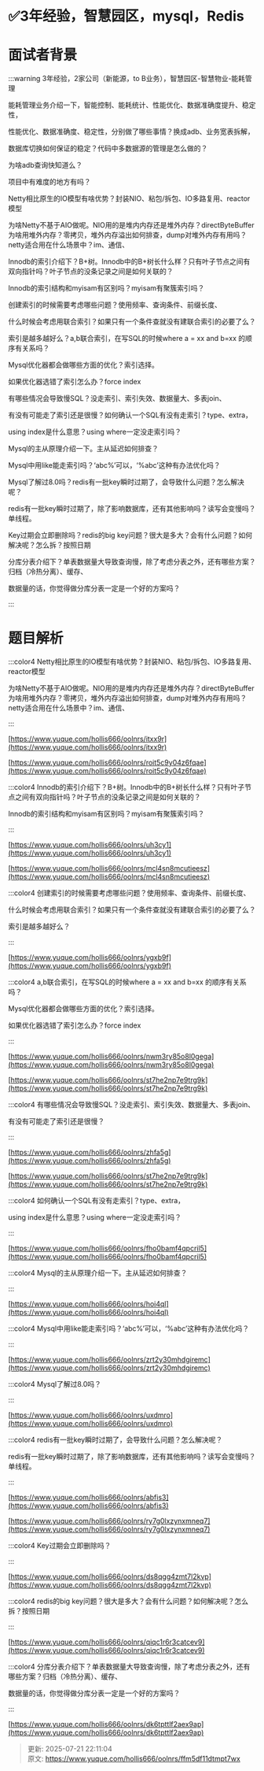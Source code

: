 # ✅3年经验，智慧园区，mysql，Redis

# 面试者背景


:::warning
3年经验，2家公司（新能源，to B业务），智慧园区-智慧物业-能耗管理

能耗管理业务介绍一下，智能控制、能耗统计、性能优化、数据准确度提升、稳定性，

性能优化、数据准确度、稳定性，分别做了哪些事情？换成adb、业务宽表拆解，

数据库切换如何保证的稳定？代码中多数据源的管理是怎么做的？

为啥adb查询快知道么？

项目中有难度的地方有吗？

Netty相比原生的IO模型有啥优势？封装NIO、粘包/拆包、IO多路复用、reactor模型

为啥Netty不基于AIO做呢。NIO用的是堆内内存还是堆外内存？directByteBuffer为啥用堆外内存？零拷贝，堆外内存溢出如何排查，dump对堆外内存有用吗？netty适合用在什么场景中？im、通信、

Innodb的索引介绍下？B+树。Innodb中的B+树长什么样？只有叶子节点之间有双向指针吗？叶子节点的没条记录之间是如何关联的？

Innodb的索引结构和myisam有区别吗？myisam有聚簇索引吗？

创建索引的时候需要考虑哪些问题？使用频率、查询条件、前缀长度、

什么时候会考虑用联合索引？如果只有一个条件查就没有建联合索引的必要了么？

索引是越多越好么？a,b联合索引，在写SQL的时候where a = xx and b=xx 的顺序有关系吗？

Mysql优化器都会做哪些方面的优化？索引选择。

如果优化器选错了索引怎么办？force index

有哪些情况会导致慢SQL？没走索引、索引失效、数据量大、多表join、

有没有可能走了索引还是很慢？如何确认一个SQL有没有走索引？type、extra，

using index是什么意思？using where一定没走索引吗？

Mysql的主从原理介绍一下。主从延迟如何排查？

Mysql中用like能走索引吗？‘abc%’可以，‘%abc’这种有办法优化吗？

Mysql了解过8.0吗？redis有一批key瞬时过期了，会导致什么问题？怎么解决呢？

redis有一批key瞬时过期了，除了影响数据库，还有其他影响吗？读写会变慢吗？单线程。

Key过期会立即删除吗？redis的big key问题？很大是多大？会有什么问题？如何解决呢？怎么拆？按照日期

分库分表介绍下？单表数据量大导致查询慢，除了考虑分表之外，还有哪些方案？归档（冷热分离）、缓存、

数据量的话，你觉得做分库分表一定是一个好的方案吗？

:::

# 题目解析




:::color4
Netty相比原生的IO模型有啥优势？封装NIO、粘包/拆包、IO多路复用、reactor模型

为啥Netty不基于AIO做呢。NIO用的是堆内内存还是堆外内存？directByteBuffer为啥用堆外内存？零拷贝，堆外内存溢出如何排查，dump对堆外内存有用吗？netty适合用在什么场景中？im、通信、

:::



[https://www.yuque.com/hollis666/oolnrs/itxx9r](https://www.yuque.com/hollis666/oolnrs/itxx9r)



[https://www.yuque.com/hollis666/oolnrs/roit5c9y04z6fqae](https://www.yuque.com/hollis666/oolnrs/roit5c9y04z6fqae)



:::color4
Innodb的索引介绍下？B+树。Innodb中的B+树长什么样？只有叶子节点之间有双向指针吗？叶子节点的没条记录之间是如何关联的？

Innodb的索引结构和myisam有区别吗？myisam有聚簇索引吗？

:::



[https://www.yuque.com/hollis666/oolnrs/uh3cy1](https://www.yuque.com/hollis666/oolnrs/uh3cy1)



[https://www.yuque.com/hollis666/oolnrs/mcl4sn8mcutieesz](https://www.yuque.com/hollis666/oolnrs/mcl4sn8mcutieesz)



:::color4
创建索引的时候需要考虑哪些问题？使用频率、查询条件、前缀长度、

什么时候会考虑用联合索引？如果只有一个条件查就没有建联合索引的必要了么？

索引是越多越好么？

:::



[https://www.yuque.com/hollis666/oolnrs/ygxb9f](https://www.yuque.com/hollis666/oolnrs/ygxb9f)



:::color4
a,b联合索引，在写SQL的时候where a = xx and b=xx 的顺序有关系吗？

Mysql优化器都会做哪些方面的优化？索引选择。

如果优化器选错了索引怎么办？force index

:::



[https://www.yuque.com/hollis666/oolnrs/nwm3ry85o8l0gega](https://www.yuque.com/hollis666/oolnrs/nwm3ry85o8l0gega)



[https://www.yuque.com/hollis666/oolnrs/st7he2np7e9trg9k](https://www.yuque.com/hollis666/oolnrs/st7he2np7e9trg9k)





:::color4
有哪些情况会导致慢SQL？没走索引、索引失效、数据量大、多表join、

有没有可能走了索引还是很慢？

:::



[https://www.yuque.com/hollis666/oolnrs/zhfa5g](https://www.yuque.com/hollis666/oolnrs/zhfa5g)



[https://www.yuque.com/hollis666/oolnrs/st7he2np7e9trg9k](https://www.yuque.com/hollis666/oolnrs/st7he2np7e9trg9k)



:::color4
如何确认一个SQL有没有走索引？type、extra，

using index是什么意思？using where一定没走索引吗？

:::





[https://www.yuque.com/hollis666/oolnrs/fho0bamf4qpcril5](https://www.yuque.com/hollis666/oolnrs/fho0bamf4qpcril5)



:::color4
Mysql的主从原理介绍一下。主从延迟如何排查？

:::



[https://www.yuque.com/hollis666/oolnrs/hoi4ql](https://www.yuque.com/hollis666/oolnrs/hoi4ql)



:::color4
Mysql中用like能走索引吗？‘abc%’可以，‘%abc’这种有办法优化吗？

:::



[https://www.yuque.com/hollis666/oolnrs/zrt2y30mhdgiremc](https://www.yuque.com/hollis666/oolnrs/zrt2y30mhdgiremc)



:::color4
Mysql了解过8.0吗？

:::



[https://www.yuque.com/hollis666/oolnrs/uxdmro](https://www.yuque.com/hollis666/oolnrs/uxdmro)



:::color4
redis有一批key瞬时过期了，会导致什么问题？怎么解决呢？

redis有一批key瞬时过期了，除了影响数据库，还有其他影响吗？读写会变慢吗？单线程。

:::



[https://www.yuque.com/hollis666/oolnrs/abfis3](https://www.yuque.com/hollis666/oolnrs/abfis3)



[https://www.yuque.com/hollis666/oolnrs/ry7g0lxzynxmneq7](https://www.yuque.com/hollis666/oolnrs/ry7g0lxzynxmneq7)





:::color4
Key过期会立即删除吗？

:::



[https://www.yuque.com/hollis666/oolnrs/ds8qgg4zmt7l2kvp](https://www.yuque.com/hollis666/oolnrs/ds8qgg4zmt7l2kvp)



:::color4
redis的big key问题？很大是多大？会有什么问题？如何解决呢？怎么拆？按照日期

:::



[https://www.yuque.com/hollis666/oolnrs/qiqc1r6r3catcev9](https://www.yuque.com/hollis666/oolnrs/qiqc1r6r3catcev9)





:::color4
分库分表介绍下？单表数据量大导致查询慢，除了考虑分表之外，还有哪些方案？归档（冷热分离）、缓存、

数据量的话，你觉得做分库分表一定是一个好的方案吗？

:::



[https://www.yuque.com/hollis666/oolnrs/dk6tpttlf2aex9ap](https://www.yuque.com/hollis666/oolnrs/dk6tpttlf2aex9ap)



> 更新: 2025-07-21 22:11:04  
> 原文: <https://www.yuque.com/hollis666/oolnrs/ffm5df11dtmpt7wx>